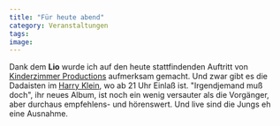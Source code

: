 ```yaml
---
title: "Für heute abend"
category: Veranstaltungen
tags: 
image: 
---
```


Dank dem **Lio** wurde ich auf den heute stattfindenden Auftritt von [Kinderzimmer Productions](http://www.kinderzimmer-productions.de/) aufmerksam gemacht. Und zwar gibt es die Dadaisten im [Harry Klein](http://www.harrykleinclub.de/), wo ab 21 Uhr Einlaß ist. "Irgendjemand muß doch", ihr neues Album, ist noch ein wenig versauter als die Vorgänger, aber durchaus empfehlens- und hörenswert. Und live sind die Jungs eh eine Ausnahme.

